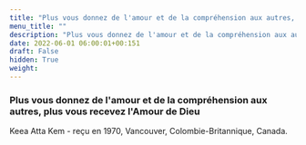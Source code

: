 ```yaml
---
title: "Plus vous donnez de l'amour et de la compréhension aux autres, plus vous recevez l'Amour de Dieu"
menu_title: ""
description: "Plus vous donnez de l'amour et de la compréhension aux autres, plus vous recevez l'Amour de Dieu"
date: 2022-06-01 06:00:01+00:151
draft: False
hidden: True
weight:
---
```

### Plus vous donnez de l'amour et de la compréhension aux autres, plus vous recevez l'Amour de Dieu

Keea Atta Kem - reçu en 1970, Vancouver, Colombie-Britannique, Canada.
